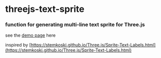 # threejs-text-sprite
### function for generating multi-line text sprite for Three.js

see the [demo page](https://southpawgoblin.github.io/threejs-text-sprite/) here

inspired by [https://stemkoski.github.io/Three.js/Sprite-Text-Labels.html](https://stemkoski.github.io/Three.js/Sprite-Text-Labels.html)
